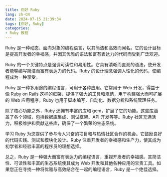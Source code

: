 ```yaml
---
title: 你好 Ruby
lang: zh-CN
date: 2024-07-15 21:39:34
tags: [你好, Ruby]
categories:
- Ruby 教程
---
```


Ruby 是一种动态、面向对象的编程语言，以其简洁和高效而闻名。它的设计目标是提高开发者的幸福感，并因其优雅的语法和富有表达力的代码而受到广泛欢迎。

Ruby 的一个关键特点是强调可读性和易用性。它具有清晰而直观的语法，使开发者能够编写简洁而富有表达力的代码。Ruby 的设计理念强调人性化的代码，使编程成为一种享受。

Ruby 是一种多用途的编程语言，可用于各种应用。它常用于 Web 开发，得益于像 Ruby on Rails 这样的框架，提供了强大的工具和规范，用于构建强大而可扩展的 Web 应用程序。Ruby 也用于脚本编写、自动化、数据分析和系统管理任务。

除了核心功能之外，Ruby 还拥有丰富的库和 gem，扩展了它的功能。这些库涵盖了各个领域，包括数据库集成、测试框架、API 开发等等。Ruby 社区充满活力，积极维护和贡献这些库，确保了一个繁荣的生态系统。

学习 Ruby 为您提供了参与令人兴奋的项目和与热情社区合作的机会。它鼓励良好的代码实践、测试和模块化设计。Ruby 注重开发者的幸福感和生产力，使其成为初学者和经验丰富的程序员的理想选择。

总之，Ruby 是一种强大而富有表达力的编程语言，重视开发者的幸福感。其简洁性、可读性和丰富的生态系统使其成为 Web 开发和其他各种应用的宝贵工具。如果您正在寻找一种将优雅与高效结合在一起的编程语言，Ruby 是一个绝佳选择。
